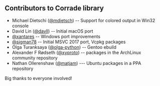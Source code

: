 Contributors to Corrade library
-------------------------------

-   Michael Dietschi ([@mdietsch](https://github.com/mdietsch)) -- Support for
    colored output in Win32 console
-   David Lin ([@davll](https://github.com/davll)) -- Initial macOS port
-   [@xantares](https://github.com/xantares) -- Windows port improvements
-   [@sigman78](https://github.com/sigman78) -- Initial MSVC 2017 port, Vcpkg
    packages
-   Olga Turanksaya ([@olga-python](https://github.com/olga-python)) -- Gentoo
    ebuild
-   Alexander F Rødseth ([@xyproto](https://github.com/xyproto)) -- packages in
    the ArchLinux community repository
-   Nathan Ollerenshaw ([@matjam](https://github.com/matjam)) --- Ubuntu
    packages in a PPA repository

Big thanks to everyone involved!
